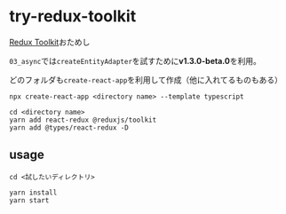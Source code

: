 # try-redux-toolkit

[Redux Toolkit](https://redux-toolkit.js.org)おためし

`03_async`では`createEntityAdapter`を試すために**v1.3.0-beta.0**を利用。

どのフォルダも`create-react-app`を利用して作成（他に入れてるものもある）

```
npx create-react-app <directory name> --template typescript

cd <directory name>
yarn add react-redux @reduxjs/toolkit
yarn add @types/react-redux -D
```

## usage

```
cd <試したいディレクトリ>

yarn install
yarn start
```
